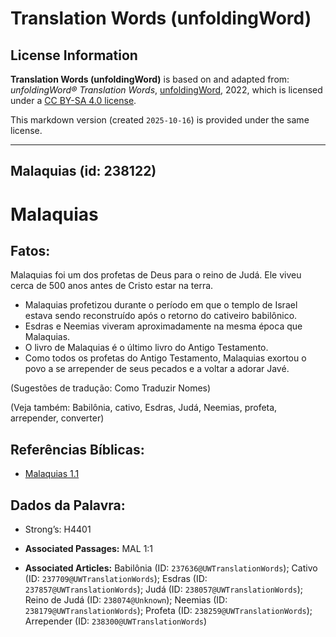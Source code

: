 # Translation Words (unfoldingWord)

## License Information

**Translation Words (unfoldingWord)** is based on and adapted from: _unfoldingWord® Translation Words_, [unfoldingWord](https://unfoldingword.org/utw), 2022, which is licensed under a [CC BY-SA 4.0 license](https://creativecommons.org/licenses/by-sa/4.0/legalcode.en).

This markdown version (created `2025-10-16`) is provided under the same license.



--------------------------------

## Malaquias (id: 238122)

Malaquias
=========

Fatos:
------

Malaquias foi um dos profetas de Deus para o reino de Judá. Ele viveu cerca de 500 anos antes de Cristo estar na terra.

* Malaquias profetizou durante o período em que o templo de Israel estava sendo reconstruído após o retorno do cativeiro babilônico.
* Esdras e Neemias viveram aproximadamente na mesma época que Malaquias.
* O livro de Malaquias é o último livro do Antigo Testamento.
* Como todos os profetas do Antigo Testamento, Malaquias exortou o povo a se arrepender de seus pecados e a voltar a adorar Javé.

(Sugestões de tradução: Como Traduzir Nomes)

(Veja também: Babilônia, cativo, Esdras, Judá, Neemias, profeta, arrepender, converter)

Referências Bíblicas:
---------------------

* [Malaquias 1\.1](https://ref.ly/Mal1:1)

Dados da Palavra:
-----------------

* Strong’s: H4401

* **Associated Passages:** MAL 1:1
* **Associated Articles:** Babilônia (ID: `237636@UWTranslationWords`); Cativo (ID: `237709@UWTranslationWords`); Esdras (ID: `237857@UWTranslationWords`); Judá (ID: `238057@UWTranslationWords`); Reino de Judá (ID: `238074@Unknown`); Neemias (ID: `238179@UWTranslationWords`); Profeta (ID: `238259@UWTranslationWords`); Arrepender (ID: `238300@UWTranslationWords`)


